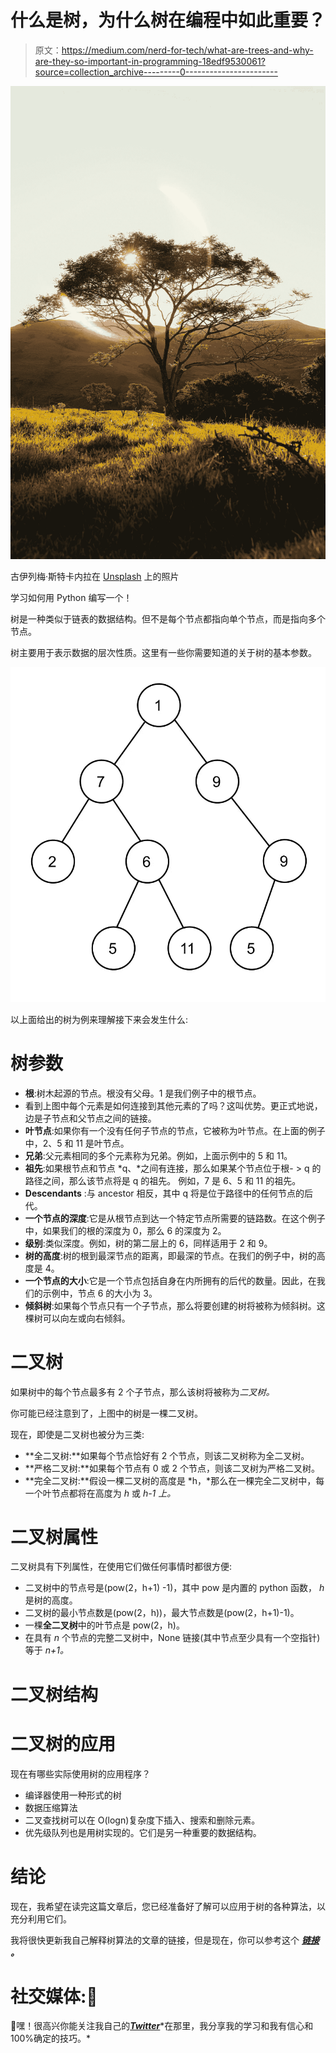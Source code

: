 # 什么是树，为什么树在编程中如此重要？

> 原文：<https://medium.com/nerd-for-tech/what-are-trees-and-why-are-they-so-important-in-programming-18edf9530061?source=collection_archive---------0----------------------->

![](img/ba0abfa9b2a235541651648816e52efe.png)

古伊列梅·斯特卡内拉在 [Unsplash](https://unsplash.com?utm_source=medium&utm_medium=referral) 上的照片

学习如何用 Python 编写一个！

树是一种类似于链表的数据结构。但不是每个节点都指向单个节点，而是指向多个节点。

树主要用于表示数据的层次性质。这里有一些你需要知道的关于树的基本参数。

![](img/e50ad1754660a8984c687a5e7deec252.png)

以上面给出的树为例来理解接下来会发生什么:

# 树参数

*   **根**:树木起源的节点。根没有父母。1 是我们例子中的根节点。
*   看到上图中每个元素是如何连接到其他元素的了吗？这叫优势。更正式地说，边是子节点和父节点之间的链接。
*   **叶节点**:如果你有一个没有任何子节点的节点，它被称为叶节点。在上面的例子中，2、5 和 11 是叶节点。
*   **兄弟**:父元素相同的多个元素称为兄弟。例如，上面示例中的 5 和 11。
*   **祖先**:如果根节点和节点 *q、*之间有连接，那么如果某个节点位于根- > q 的路径之间，那么该节点将是 q 的祖先。
    例如，7 是 6、5 和 11 的祖先。
*   **Descendants** :与 ancestor 相反，其中 q 将是位于路径中的任何节点的后代。
*   **一个节点的深度**:它是从根节点到达一个特定节点所需要的链路数。在这个例子中，如果我们的根的深度为 0，那么 6 的深度为 2。
*   **级别**:类似深度。例如，树的第二层上的 6，同样适用于 2 和 9。
*   **树的高度**:树的根到最深节点的距离，即最深的节点。在我们的例子中，树的高度是 4。
*   **一个节点的大小**:它是一个节点包括自身在内所拥有的后代的数量。因此，在我们的示例中，节点 6 的大小为 3。
*   **倾斜树**:如果每个节点只有一个子节点，那么将要创建的树将被称为倾斜树。这棵树可以向左或向右倾斜。

# 二叉树

如果树中的每个节点最多有 2 个子节点，那么该树将被称为*二叉树。*

你可能已经注意到了，上图中的树是一棵二叉树。

现在，即使是二叉树也被分为三类:

*   **全二叉树:**如果每个节点恰好有 2 个节点，则该二叉树称为全二叉树。
*   **严格二叉树:**如果每个节点有 0 或 2 个节点，则该二叉树为严格二叉树。
*   **完全二叉树:**假设一棵二叉树的高度是 *h，*那么在一棵完全二叉树中，每一个叶节点都将在高度为 *h* 或 *h-1 上。*

# 二叉树属性

二叉树具有下列属性，在使用它们做任何事情时都很方便:

*   二叉树中的节点号是(pow(2，h+1) -1)，其中 pow 是内置的 python 函数， *h* 是树的高度。
*   二叉树的最小节点数是(pow(2，h))，最大节点数是(pow(2，h+1)-1)。
*   一棵**全二叉树**中的叶节点是 pow(2，h)。
*   在具有 *n* 个节点的完整二叉树中，None 链接(其中节点至少具有一个空指针)等于 *n+1。*

# 二叉树结构

# 二叉树的应用

现在有哪些实际使用树的应用程序？

*   编译器使用一种形式的树
*   数据压缩算法
*   二叉查找树可以在 O(logn)复杂度下插入、搜索和删除元素。
*   优先级队列也是用树实现的。它们是另一种重要的数据结构。

# 结论

现在，我希望在读完这篇文章后，您已经准备好了解可以应用于树的各种算法，以充分利用它们。

我将很快更新我自己解释树算法的文章的链接，但是现在，你可以参考这个 [***链接***](https://www.tutorialspoint.com/data_structures_algorithms/tree_data_structure.htm#:~:text=A%20binary%20tree%20has%20a,fast%20as%20in%20linked%20list.) ***。***

# 社交媒体:🔗

🏮嘿！很高兴你能关注我自己的[***Twitter***](https://twitter.com/Aditya_OoO_)*在那里，我分享我的学习和我有信心和 100%确定的技巧。*